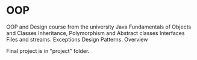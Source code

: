# OOP
OOP and Design course from the university
Java
Fundamentals of Objects and Classes
Inheritance, Polymorphism and Abstract classes
Interfaces 
Files and streams. Exceptions
Design Patterns. 
Overview

Final project is in "project" folder.
